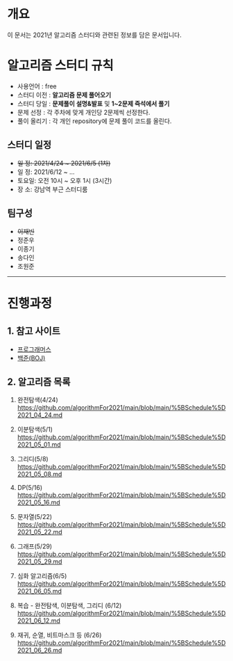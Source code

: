 # 개요
이 문서는 2021년 알고리즘 스터디와 관련된 정보를 담은 문서입니다.

# 알고리즘 스터디 규칙
- 사용언어 : free
- 스터디 이전 : **알고리즘 문제 풀어오기**
- 스터디 당일 : **문제풀이 설명&발표** 및 **1~2문제 즉석에서 풀기**
- 문제 선정 : 각 주차에 맞게 개인당 2문제씩 선정한다.
- 풀이 올리기 : 각 개인 repository에 문제 풀이 코드를 올린다.

## 스터디 일정
* ~~일  정: 2021/4/24 ~ 2021/6/5 (1차)~~
* 일  정: 2021/6/12 ~ ... 
* 토요일: 오전 10시 ~ 오후 1시 (3시간)
* 장 소:  강남역 부근 스터디룸

## 팀구성

- ~~이재빈~~
- 정준우
- 이종기
- 송다인
- 조원준

<hr>

# 진행과정

## 1. 참고 사이트
* [프로그래머스](https://programmers.co.kr/)
* [백준(BOJ)](https://www.acmicpc.net/)

## 2. 알고리즘 목록
1. 완전탐색(4/24) https://github.com/algorithmFor2021/main/blob/main/%5BSchedule%5D2021_04_24.md

2. 이분탐색(5/1) https://github.com/algorithmFor2021/main/blob/main/%5BSchedule%5D2021_05_01.md

3. 그리디(5/8) https://github.com/algorithmFor2021/main/blob/main/%5BSchedule%5D2021_05_08.md

4. DP(5/16) https://github.com/algorithmFor2021/main/blob/main/%5BSchedule%5D2021_05_16.md

5. 문자열(5/22) https://github.com/algorithmFor2021/main/blob/main/%5BSchedule%5D2021_05_22.md

6. 그래프(5/29) https://github.com/algorithmFor2021/main/blob/main/%5BSchedule%5D2021_05_29.md

7. 심화 알고리즘(6/5) https://github.com/algorithmFor2021/main/blob/main/%5BSchedule%5D2021_06_05.md

8. 복습 - 완전탐색, 이분탐색, 그리디 (6/12)
https://github.com/algorithmFor2021/main/blob/main/%5BSchedule%5D2021_06_12.md

9. 재귀, 순열, 비트마스크 등 (6/26)
https://github.com/algorithmFor2021/main/blob/main/%5BSchedule%5D2021_06_26.md
